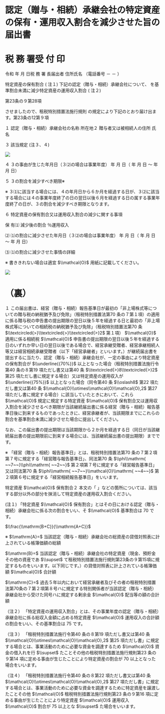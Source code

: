 # 認定（贈与・相続）承継会社の特定資産の保有・運用収入割合を減少させた旨の届出書

# 税 務 署受 付 印

令和 年 月 日税 務 署 長届出者 住所氏名 （電話番号 － － ）

特定資産の保有割合 ( 注１) 下記の認定（贈与・相続）承継会社について、 を基準割合未満に減少特定資産の運用収入割合 ( 注２)

第23条の９第28項

させましたので、租税特別措置法施行規則 の規定により下記のとおり届け出ます。第23条の12第９項

１ 認定（贈与・相続）承継会社の名称 所在地２ 贈与者又は被相続人の住所 氏名

３ 該当規定 (注３、４)

![](https://www.nta.go.jp/tmp/9292c29a-fb3a-4546-b2ff-90525e6b35e7/images/43f6543ccefbb33ebd829eadf7bf2273d32c40f8ad14d96de63db4f80d57b117.jpg)

４ ３の事由が生じた年月日（３⑵の場合は事業年度） 年 月 日（ 年 月 日 ～ 年 月 日）

５ ３の割合を減少すべき期限※

※ ３⑴に該当する場合には、４の年月日から６か月を経過する日が、３⑵に該当する場合には４の事業年度終了の日の翌日以後６月を経過する日の属する事業年度終了の日が、３の割合を減少すべき期限となります。

６ 特定資産の保有割合又は運用収入割合の減少に関する事項

保 有⑴ 減少後の割合 ％運用収入

⑵ ⑴の割合に減少させた年月日（３⑵の場合は事業年度） 年 月 日（ 年 月 日 ～ 年 月 日）

⑶ ⑴の割合に減少させた事情の詳細

※ 書ききれない場合は適宜 $\\mathcal{O}$ 用紙に記載してください。

![](https://www.nta.go.jp/tmp/9292c29a-fb3a-4546-b2ff-90525e6b35e7/images/dbe0ca0d776c9dfcacf4291318584ff1462162b49182c241a7f52d680a17e8bb.jpg)

# （裏）

１ この届出書は、経営（贈与・相続）報告基準日が最初の「非上場株式等についての贈与税の納税猶予及び免除」（租税特別措置法第70 条の７第１項）の適用に係る贈与税の申告書の提出期限の翌日以後５年を経過する日と最初の「非上場株式等についての相続税の納税猶予及び免除」（租税特別措置法第70 条 $\\textcircled{>}\\textcircled{>}\\textcircled{>}2$ 第１項） $\\mathcal{O}$ 適用に係る相続税 $\\mathcal{O}$ 申告書の提出期限の翌日以後５年を経過する日のいずれか早い日の翌日以後である場合で、経営承継受贈者、経営承継相続人等又は経営相続承継受贈者（以下「経営承継者」といいます。）が継続届出書を提出するに当たり、認定（贈与・相続）承継会社が、一定の事由により特定資産の保有割合が $\\underline{{70%}}$ 以上となった場合（租税特別措置法施行令第40 条の８第19 項ただし書又は第40 条 $\\textcircled{>}8\\textcircled{>}2$ 第25 項ただし書に規定する場合）又は特定資産の運用収入が $\\underline{{75%}}$ 以上となった場合（同令第40 条 $\\oslash8$ 第22 項ただし書又は第40 条 $\\mathcal{O}\\otimes\\mathcal{O}\\mathcal{O},2$ 第27 項ただし書に規定する場合）に該当していたときにおいて、これら $\\mathcal{O}$ 規定に規定する特定資産 $\\mathcal{O}$ 保有割合又は運用収入割合を減少させるべき期限が当該継続届出書に係る経営（贈与・相続）報告基準日後に到来するものであったときに、経営承継者が、当該期限までにこれらの割合を基準割合未満に減少させた場合に提出してください。

なお、この届出書の提出期限は当該期限から２か月を経過する日（同日が当該継続届出書の提出期限前に到来する場合には、当該継続届出書の提出期限）までです。

※ 「経営（贈与・相続）報告基準日」とは、租税特別措置法第70 条の７第２項第７号に規定する「経営贈与報告基準日」、同法第70 条 $\\phi\\mathrm{ ~~7~~}\\phi\\mathrm{ ~~2~~}$ 第２項第７号に規定する「経営報告基準日」又は同法第70 条 $\\phi\\mathrm{ ~~7~~}\\mathcal{O}\\mathrm{ ~~4~~}$ 第２項第６号に規定する「経営相続報告基準日」をいいます。

特定資産 $\\mathcal{O}$ 保有割合２ 本文の「 」などの箇所については、該当する部分以外の部分を抹消して特定資産の運用収入割合ください。

(注１) 「特定資産 $\\mathcal{O}$ 保有割合」とはその日における認定（贈与・相続）承継会社に係る次の割合をいい、そ $\\mathcal{O}$ 基準割合は $70%$ です。

$\\frac{\\mathrm{B+C}}{\\mathrm{A+C}}$

※ $\\mathrm{A}=$ 当該認定（贈与・相続）承継会社の総資産の貸借対照表に計上されている帳簿価額の総額

$\\mathrm{B}=$ 当該認定（贈与・相続）承継会社の特定資産（現金、預貯金その他の資産であ $\\supset$ て租税特別措置法施行規則第23条の９第15項に規定するものをいいます。以下同じです。）の貸借対照表に計上されている帳簿価額 $\\mathcal{O}$ 合計額

$\\mathrm{C}=$ 過去５年以内において経営承継者及びその者の租税特別措置法第70条の７第２項第８号ハに規定する特別関係者が当該認定（贈与・相続）承継会社から受けた同号ハに規定する剰余金 $\\mathcal{O}$ 配当等の額の合計額

（注２） 「特定資産の運用収入割合」とは、その事業年度の認定（贈与・相続）承継会社に係る総収入金額に占める特定資産 $\\mathcal{O}$ 運用収入の合計額の割合をいい、その基準割合は $75%$ です。

（注３） 「租税特別措置法施行令第40 条の８第19 項ただし書又は第40 条 $\\mathcal{O}\\otimes\\mathcal{O}\\mathcal{O},2$ 第25 項ただし書」に規定する場合とは、事業活動のために必要な資金を調達するため $\\mathcal{O}$ 資金の借入れを行 $\\supset$ たことその他の租税特別措置法施行規則第23 条の９第14 項に定める事由が生じたことにより特定資産の割合が $70%$ 以上となった場合をいいます。

（注４） 「租税特別措置法施行令第40 条の８第22 項ただし書又は第40 条 $\\mathcal{O}\\otimes\\mathcal{O}\\mathcal{O},2$ 第27 項ただし書」に規定する場合とは、事業活動のために必要な資金を調達するために特定資産を譲渡したことその他 $\\mathcal{O}$ 租税特別措置法施行規則第23 条の９第16 項に定める事由が生じたことにより特定資産 $\\mathcal{O}$ 運用収入 $\\mathcal{O}$ 割合が $75%$ 以上とな $\\supset$ た場合をいいます。